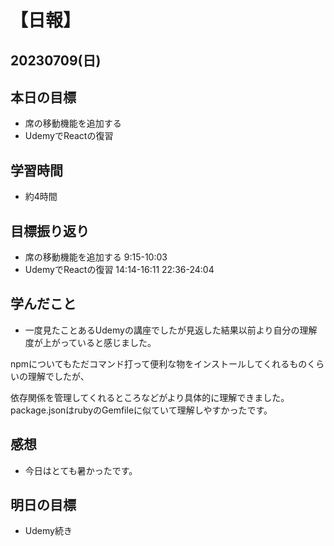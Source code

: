 # 【日報】
## 20230709(日)
## 本日の目標
- 席の移動機能を追加する
- UdemyでReactの復習

## 学習時間
- 約4時間

## 目標振り返り
- 席の移動機能を追加する 9:15-10:03
- UdemyでReactの復習 14:14-16:11 22:36-24:04


## 学んだこと
- 一度見たことあるUdemyの講座でしたが見返した結果以前より自分の理解度が上がっていると感じました。

npmについてもただコマンド打って便利な物をインストールしてくれるものくらいの理解でしたが、

依存関係を管理してくれるところなどがより具体的に理解できました。package.jsonはrubyのGemfileに似ていて理解しやすかったです。

## 感想
- 今日はとても暑かったです。

## 明日の目標
- Udemy続き



